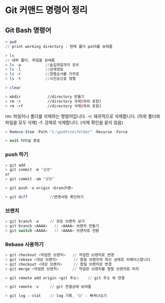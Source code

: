 # Git 커맨드 명령어 정리

## Git Bash 명령어
```powershell
> pwd
// print working directory : 현재 폴더 path를 보여줌
```

```powershell
> ls 
// 내부 폴더, 파일을 보여줌
> ls -a           //숨김파일까지 모두
> ls -l           //상세정보
> ls -r           //정렬순서를 거꾸로
> ls -t           //시간순으로 정렬
```

```powershell
> clear
```

```bash
> mkdir            //directory 만들기
> rm -r            //directory 삭제(하위 포함)
> rm -rf           //directory 삭제(하위 포함)
```
rm: 파일이나 폴더를 삭제하는 명령어입니다.
-r: 재귀적으로 삭제합니다. (하위 폴더와 파일을 모두 삭제)
-f: 강제로 삭제합니다. (삭제 확인을 묻지 않음)

```powershell
> Remove-Item -Path "C:\path\to\folder" -Recurse -Force
```

```powershell
> exit 터미널 종료
```

### push 하기
```powershell
> git add .
> git commit -m "설명"
or
> git commit -am "설명"

> git push -u origin <branch명>
```

```powershell
> git diff          //변경사항 확인하기
```

### 브랜치
```powershell
> git branch -a     // 모든 브랜치 보기
> git branch <AAAA>   // <AAAA> 브랜치 만들기
> git switch <AAAA>   // <AAAA> 브랜치로 전환
```

### Rebase 사용하기
```powershell
> git checkout <작업한 브랜치>   // 작업한 브랜치로 변경
> git rebase <대상 브랜치>       // 합칠 브랜치의 최신 상태로 리베이스합니다.
> git checkout <대상 브랜치>     // 합칠 브랜치로 변경
> git merge <작업한 브랜치>      // 작업한 브랜치를 합칠 브랜치로 머지
```

```powershell
> git remote add origin <git 주소>    // git 주소 와 연결
```

```powershell
> git remote -v     // git 연결상태 보여줌
```

```powershell
> git log --stat    // log 기록, "Q" : 빠져나오기
```
